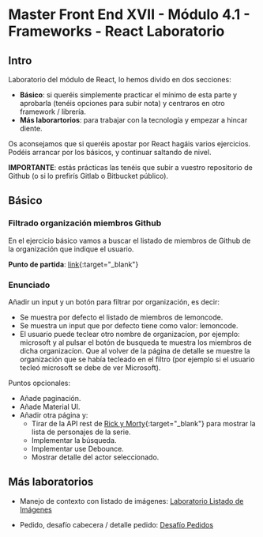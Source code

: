 # Master Front End XVII - Módulo 4.1 - Frameworks - React Laboratorio

## Intro

Laboratorio del módulo de React, lo hemos divido en dos secciones:
- **Básico**: si queréis simplemente practicar el mínimo de esta parte y aprobarla (tenéis opciones para subir nota) y centraros en otro framework / librería.
- **Más laborartorios**: para trabajar con la tecnología y empezar a hincar diente.

Os aconsejamos que si queréis apostar por React hagáis varios ejercicios. Podéis arrancar por los básicos, y continuar saltando de nivel.

**IMPORTANTE**: estás prácticas las tenéis que subir a vuestro repositorio de Github (o si lo prefirís Gitlab o Bitbucket público).

## Básico

### Filtrado organización miembros Github

En el ejercicio básico vamos a buscar el listado de miembros de Github de la organización que indique el usuario.

**Punto de partida**: [link](https://github.com/Lemoncode/master-frontend-lemoncode/tree/master/04-frameworks/01-react/04-basic-app/03-list){:target="_blank"}

### Enunciado

Añadir un input y un botón para filtrar por organización, es decir:

- Se muestra por defecto el listado de miembros de lemoncode.
- Se muestra un input que por defecto tiene como valor: lemoncode.
- El usuario puede teclear otro nombre de organizacíon, por ejemplo: microsoft y al pulsar el botón de busqueda te muestra los miembros de dicha organizacíon.
 Que al volver de la página de detalle se muestre la organización que se había tecleado en el filtro (por ejemplo si el usuario tecleó microsoft se debe de ver Microsoft).

Puntos opcionales:

- Añade paginación.
- Añade Material UI.
- Añadir otra página y:
    - Tirar de la API rest de [Rick y Morty](https://rickandmortyapi.com/){:target="_blank"} para mostrar la lista de personajes de la serie.
    - Implementar la búsqueda.
    - Implementar use Debounce.
    - Mostrar detalle del actor seleccionado.

## Más laboratorios

- Manejo de contexto con listado de imágenes: [Laboratorio Listado de Imágenes](./docs/02-enunciado-ejercicio-listado-imagenes.pdf)

- Pedido, desafío cabecera / detalle pedido: [Desafío Pedidos](./docs/03-enunciado-ejercicio-desafio-pedidos.pdf)
